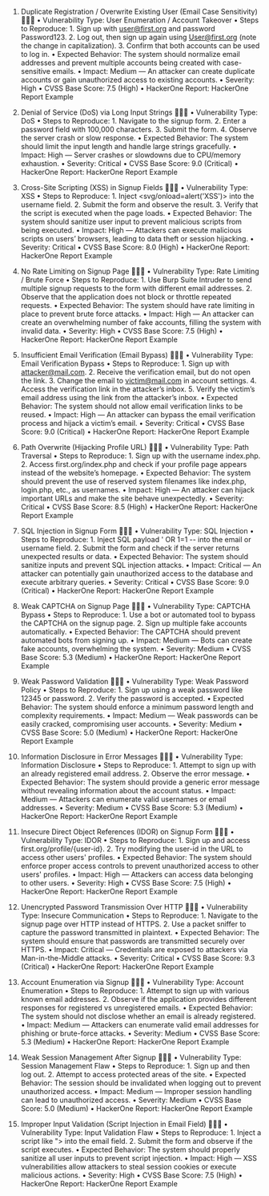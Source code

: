 1. Duplicate Registration / Overwrite Existing User (Email Case Sensitivity) 📡📡📡
    • Vulnerability Type: User Enumeration / Account Takeover 
    • Steps to Reproduce: 
        1. Sign up with user@first.org and password Password123. 
        2. Log out, then sign up again using User@first.org (note the change in capitalization). 
        3. Confirm that both accounts can be used to log in. 
    • Expected Behavior: The system should normalize email addresses and prevent multiple accounts being created with case-sensitive emails. 
    • Impact: Medium — An attacker can create duplicate accounts or gain unauthorized access to existing accounts. 
    • Severity: High 
    • CVSS Base Score: 7.5 (High) 
    • HackerOne Report: HackerOne Report Example 

2. Denial of Service (DoS) via Long Input Strings 📡📡📡
    • Vulnerability Type: DoS 
    • Steps to Reproduce: 
        1. Navigate to the signup form. 
        2. Enter a password field with 100,000 characters. 
        3. Submit the form. 
        4. Observe the server crash or slow response. 
    • Expected Behavior: The system should limit the input length and handle large strings gracefully. 
    • Impact: High — Server crashes or slowdowns due to CPU/memory exhaustion. 
    • Severity: Critical 
    • CVSS Base Score: 9.0 (Critical) 
    • HackerOne Report: HackerOne Report Example 

3. Cross-Site Scripting (XSS) in Signup Fields 📡📡📡
    • Vulnerability Type: XSS 
    • Steps to Reproduce: 
        1. Inject <svg/onload=alert('XSS')> into the username field. 
        2. Submit the form and observe the result. 
        3. Verify that the script is executed when the page loads. 
    • Expected Behavior: The system should sanitize user input to prevent malicious scripts from being executed. 
    • Impact: High — Attackers can execute malicious scripts on users’ browsers, leading to data theft or session hijacking. 
    • Severity: Critical 
    • CVSS Base Score: 8.0 (High) 
    • HackerOne Report: HackerOne Report Example 

4. No Rate Limiting on Signup Page 📡📡📡
    • Vulnerability Type: Rate Limiting / Brute Force 
    • Steps to Reproduce: 
        1. Use Burp Suite Intruder to send multiple signup requests to the form with different email addresses. 
        2. Observe that the application does not block or throttle repeated requests. 
    • Expected Behavior: The system should have rate limiting in place to prevent brute force attacks. 
    • Impact: High — An attacker can create an overwhelming number of fake accounts, filling the system with invalid data. 
    • Severity: High 
    • CVSS Base Score: 7.5 (High) 
    • HackerOne Report: HackerOne Report Example 

5. Insufficient Email Verification (Email Bypass) 📡📡📡
    • Vulnerability Type: Email Verification Bypass 
    • Steps to Reproduce: 
        1. Sign up with attacker@mail.com. 
        2. Receive the verification email, but do not open the link. 
        3. Change the email to victim@mail.com in account settings. 
        4. Access the verification link in the attacker’s inbox. 
        5. Verify the victim’s email address using the link from the attacker’s inbox. 
    • Expected Behavior: The system should not allow email verification links to be reused. 
    • Impact: High — An attacker can bypass the email verification process and hijack a victim’s email. 
    • Severity: Critical 
    • CVSS Base Score: 9.0 (Critical) 
    • HackerOne Report: HackerOne Report Example 

6. Path Overwrite (Hijacking Profile URL) 📡📡📡
    • Vulnerability Type: Path Traversal 
    • Steps to Reproduce: 
        1. Sign up with the username index.php. 
        2. Access first.org/index.php and check if your profile page appears instead of the website’s homepage. 
    • Expected Behavior: The system should prevent the use of reserved system filenames like index.php, login.php, etc., as usernames. 
    • Impact: High — An attacker can hijack important URLs and make the site behave unexpectedly. 
    • Severity: Critical 
    • CVSS Base Score: 8.5 (High) 
    • HackerOne Report: HackerOne Report Example 

7. SQL Injection in Signup Form 📡📡📡
    • Vulnerability Type: SQL Injection 
    • Steps to Reproduce: 
        1. Inject SQL payload ' OR 1=1 -- into the email or username field. 
        2. Submit the form and check if the server returns unexpected results or data. 
    • Expected Behavior: The system should sanitize inputs and prevent SQL injection attacks. 
    • Impact: Critical — An attacker can potentially gain unauthorized access to the database and execute arbitrary queries. 
    • Severity: Critical 
    • CVSS Base Score: 9.0 (Critical) 
    • HackerOne Report: HackerOne Report Example 

8. Weak CAPTCHA on Signup Page 📡📡📡
    • Vulnerability Type: CAPTCHA Bypass 
    • Steps to Reproduce: 
        1. Use a bot or automated tool to bypass the CAPTCHA on the signup page. 
        2. Sign up multiple fake accounts automatically. 
    • Expected Behavior: The CAPTCHA should prevent automated bots from signing up. 
    • Impact: Medium — Bots can create fake accounts, overwhelming the system. 
    • Severity: Medium 
    • CVSS Base Score: 5.3 (Medium) 
    • HackerOne Report: HackerOne Report Example 

9. Weak Password Validation 📡📡📡
    • Vulnerability Type: Weak Password Policy 
    • Steps to Reproduce: 
        1. Sign up using a weak password like 12345 or password. 
        2. Verify the password is accepted. 
    • Expected Behavior: The system should enforce a minimum password length and complexity requirements. 
    • Impact: Medium — Weak passwords can be easily cracked, compromising user accounts. 
    • Severity: Medium 
    • CVSS Base Score: 5.0 (Medium) 
    • HackerOne Report: HackerOne Report Example 

10. Information Disclosure in Error Messages 📡📡📡
    • Vulnerability Type: Information Disclosure 
    • Steps to Reproduce: 
        1. Attempt to sign up with an already registered email address. 
        2. Observe the error message. 
    • Expected Behavior: The system should provide a generic error message without revealing information about the account status. 
    • Impact: Medium — Attackers can enumerate valid usernames or email addresses. 
    • Severity: Medium 
    • CVSS Base Score: 5.3 (Medium) 
    • HackerOne Report: HackerOne Report Example 

11. Insecure Direct Object References (IDOR) on Signup Form 📡📡📡
    • Vulnerability Type: IDOR 
    • Steps to Reproduce: 
        1. Sign up and access first.org/profile/{user-id}. 
        2. Try modifying the user-id in the URL to access other users' profiles. 
    • Expected Behavior: The system should enforce proper access controls to prevent unauthorized access to other users' profiles. 
    • Impact: High — Attackers can access data belonging to other users. 
    • Severity: High 
    • CVSS Base Score: 7.5 (High) 
    • HackerOne Report: HackerOne Report Example 

12. Unencrypted Password Transmission Over HTTP 📡📡📡
    • Vulnerability Type: Insecure Communication 
    • Steps to Reproduce: 
        1. Navigate to the signup page over HTTP instead of HTTPS. 
        2. Use a packet sniffer to capture the password transmitted in plaintext. 
    • Expected Behavior: The system should ensure that passwords are transmitted securely over HTTPS. 
    • Impact: Critical — Credentials are exposed to attackers via Man-in-the-Middle attacks. 
    • Severity: Critical 
    • CVSS Base Score: 9.3 (Critical) 
    • HackerOne Report: HackerOne Report Example 

13. Account Enumeration via Signup 📡📡📡
    • Vulnerability Type: Account Enumeration 
    • Steps to Reproduce: 
        1. Attempt to sign up with various known email addresses. 
        2. Observe if the application provides different responses for registered vs unregistered emails. 
    • Expected Behavior: The system should not disclose whether an email is already registered. 
    • Impact: Medium — Attackers can enumerate valid email addresses for phishing or brute-force attacks. 
    • Severity: Medium 
    • CVSS Base Score: 5.3 (Medium) 
    • HackerOne Report: HackerOne Report Example 

14. Weak Session Management After Signup 📡📡📡
    • Vulnerability Type: Session Management Flaw 
    • Steps to Reproduce: 
        1. Sign up and then log out. 
        2. Attempt to access protected areas of the site. 
    • Expected Behavior: The session should be invalidated when logging out to prevent unauthorized access. 
    • Impact: Medium — Improper session handling can lead to unauthorized access. 
    • Severity: Medium 
    • CVSS Base Score: 5.0 (Medium) 
    • HackerOne Report: HackerOne Report Example 

15. Improper Input Validation (Script Injection in Email Field) 📡📡📡
    • Vulnerability Type: Input Validation Flaw 
    • Steps to Reproduce: 
        1. Inject a script like "><script>alert('XSS')</script> into the email field. 
        2. Submit the form and observe if the script executes. 
    • Expected Behavior: The system should properly sanitize all user inputs to prevent script injection. 
    • Impact: High — XSS vulnerabilities allow attackers to steal session cookies or execute malicious actions. 
    • Severity: High 
    • CVSS Base Score: 7.5 (High) 
    • HackerOne Report: HackerOne Report Example 
